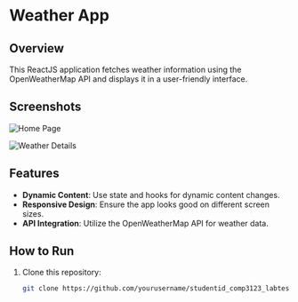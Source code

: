 # Weather App

## Overview

This ReactJS application fetches weather information using the OpenWeatherMap API and displays it in a user-friendly interface.

## Screenshots

![Home Page](screenshots/home-page.png)


![Weather Details](screenshots/weather-details.png)

## Features

- **Dynamic Content**: Use state and hooks for dynamic content changes.
- **Responsive Design**: Ensure the app looks good on different screen sizes.
- **API Integration**: Utilize the OpenWeatherMap API for weather data.

## How to Run

1. Clone this repository:

   ```bash
   git clone https://github.com/yourusername/studentid_comp3123_labtest2.git

